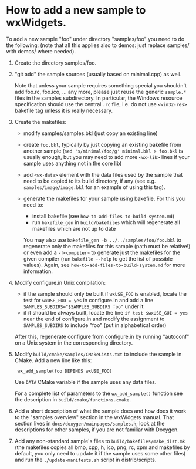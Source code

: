 How to add a new sample to wxWidgets.
=====================================

To add a new sample "foo" under directory "samples/foo" you need to do
the following: (note that all this applies also to demos: just replace
samples/ with demos/ where needed).

1. Create the directory samples/foo.

2. "git add" the sample sources (usually based on minimal.cpp) as well.

   Note that unless your sample requires something special you shouldn't
   add foo.rc, foo.ico, ... any more, please just reuse the generic `sample.*`
   files in the samples subdirectory. In particular, the Windows resource
   specification should use the central `.rc` file, i.e. do not use
   `<win32-res>` bakefile tag unless it is really necessary.

3. Create the makefiles:
   - modify samples/samples.bkl (just copy an existing line)
   - create `foo.bkl`, typically by just copying an existing bakefile from
   another sample (`sed 's/minimal/foo/g' minimal.bkl > foo.bkl` is usually
   enough, but you may need to add more `<wx-lib>` lines if your sample uses
   anything not in the core lib)
   - add `<wx-data>` element with the data files used by the sample that need
   to be copied to its build directory, if any (see e.g.
   `samples/image/image.bkl` for an example of using this tag).
   - generate the makefiles for your sample using bakefile. For this you
   need to:
      - install bakefile (see `how-to-add-files-to-build-system.md`)
      - run `bakefile_gen` in `build/bakefiles` which will regenerate all
        makefiles which are not up to date

      You may also use `bakefile_gen -b ../../samples/foo/foo.bkl` to
      regenerate only the makefiles for this sample (path must be relative!)
      or even add a `-f<compiler>` to generate just the makefiles for the given
      compiler (run `bakefile --help` to get the list of possible values).
      Again, see `how-to-add-files-to-build-system.md` for more information.

4. Modify configure.in Unix compilation:
   - if the sample should only be built if `wxUSE_FOO` is enabled, locate
      the test for `wxUSE_FOO = yes` in configure.in and add a line
      `SAMPLES_SUBDIRS="$SAMPLES_SUBDIRS foo"` under it
   - if it should be always built, locate the line `if test $wxUSE_GUI = yes`
     near the end of configure.in and modify the assignment to
     `SAMPLES_SUBDIRS` to include "foo" (put in alphabetical order)

   After this, regenerate configure from configure.in
   by running "autoconf" on a Unix system in the corresponding directory.

5. Modify `build/cmake/samples/CMakeLists.txt` to include the sample in
   CMake. Add a new line like this:

        wx_add_sample(foo DEPENDS wxUSE_FOO)

   Use `DATA` CMake variable if the sample uses any data files.

   For a complete list of parameters to the `wx_add_sample()` function see
   the description in `build/cmake/functions.cmake`.

6. Add a short description of what the sample does and how does it work
   to the "samples overview" section in the wxWidgets manual. That section
   lives in `docs/doxygen/mainpages/samples.h`; look at the descriptions for
   other samples, if you are not familiar with Doxygen.

7. Add any non-standard sample's files to `build/bakefiles/make_dist.mk` (the
   makefiles copies all bmp, cpp, h, ico, png, rc, xpm and makefiles by
   default, you only need to update it if the sample uses some other files)
   and run the `./update-manifests.sh` script in distrib/scripts.
